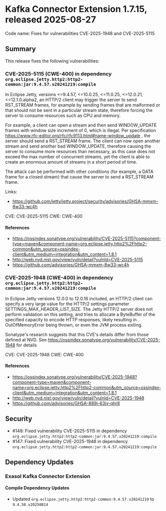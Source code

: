 # Kafka Connector Extension 1.7.15, released 2025-08-27

Code name: Fixes for vulnerabilities CVE-2025-1948 and CVE-2025-5115

## Summary

This release fixes the following vulnerabilities:

### CVE-2025-5115 (CWE-400) in dependency `org.eclipse.jetty.http2:http2-common:jar:9.4.57.v20241219:compile`

In Eclipse Jetty, versions <=9.4.57, <=10.0.25, <=11.0.25, <=12.0.21, <=12.1.0.alpha2, an HTTP/2 client may trigger the server to send RST_STREAM frames, for example by sending frames that are malformed or that should not be sent in a particular stream state, therefore forcing the server to consume resources such as CPU and memory.

For example, a client can open a stream and then send WINDOW_UPDATE frames with window size increment of 0, which is illegal.
Per specification  https://www.rfc-editor.org/rfc/rfc9113.html#name-window_update , the server should send a RST_STREAM frame.
The client can now open another stream and send another bad WINDOW_UPDATE, therefore causing the server to consume more resources than necessary, as this case does not exceed the max number of concurrent streams, yet the client is able to create an enormous amount of streams in a short period of time.

The attack can be performed with other conditions (for example, a DATA frame for a closed stream) that cause the server to send a RST_STREAM frame.

Links:

  *   https://github.com/jetty/jetty.project/security/advisories/GHSA-mmxm-8w33-wc4h

CVE: CVE-2025-5115
CWE: CWE-400

#### References

- https://ossindex.sonatype.org/vulnerability/CVE-2025-5115?component-type=maven&component-name=org.eclipse.jetty.http2%2Fhttp2-common&utm_source=ossindex-client&utm_medium=integration&utm_content=1.8.1
- http://web.nvd.nist.gov/view/vuln/detail?vulnId=CVE-2025-5115
- https://github.com/advisories/GHSA-mmxm-8w33-wc4h

### CVE-2025-1948 (CWE-400) in dependency `org.eclipse.jetty.http2:http2-common:jar:9.4.57.v20241219:compile`

In Eclipse Jetty versions 12.0.0 to 12.0.16 included, an HTTP/2 client can specify a very large value for the HTTP/2 settings parameter SETTINGS_MAX_HEADER_LIST_SIZE.
The Jetty HTTP/2 server does not perform validation on this setting, and tries to allocate a ByteBuffer of the specified capacity to encode HTTP responses, likely resulting in OutOfMemoryError being thrown, or even the JVM process exiting.

Sonatype's research suggests that this CVE's details differ from those defined at NVD. See https://ossindex.sonatype.org/vulnerability/CVE-2025-1948 for details

CVE: CVE-2025-1948
CWE: CWE-400

#### References

- https://ossindex.sonatype.org/vulnerability/CVE-2025-1948?component-type=maven&component-name=org.eclipse.jetty.http2%2Fhttp2-common&utm_source=ossindex-client&utm_medium=integration&utm_content=1.8.1
- http://web.nvd.nist.gov/view/vuln/detail?vulnId=CVE-2025-1948
- https://github.com/advisories/GHSA-889j-63jv-qhr8

## Security

* #148: Fixed vulnerability CVE-2025-5115 in dependency `org.eclipse.jetty.http2:http2-common:jar:9.4.57.v20241219:compile`
* #147: Fixed vulnerability CVE-2025-1948 in dependency `org.eclipse.jetty.http2:http2-common:jar:9.4.57.v20241219:compile`

## Dependency Updates

### Exasol Kafka Connector Extension

#### Compile Dependency Updates

* Updated `org.eclipse.jetty.http2:http2-common:9.4.57.v20241219` to `9.4.58.v20250814`
